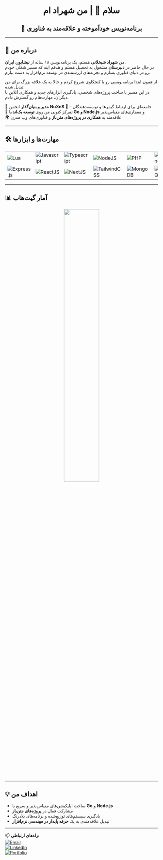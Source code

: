 <h1 align="center">سلام 👋 | من شهراد ام</h1>

<h2 align="center">🚀 برنامه‌نویس خودآموخته و علاقه‌مند به فناوری</h2>

---

## 👤 درباره من
من **شهراد شیخلانی** هستم، یک برنامه‌نویس ۱۸ ساله از **نیشابور، ایران**.  
در حال حاضر در **دبیرستان** مشغول به تحصیل هستم و هدفم اینه که مسیر شغلی خودم رو در دنیای فناوری بسازم و تجربه‌های ارزشمندی در توسعه نرم‌افزار به دست بیارم.

از همون ابتدا برنامه‌نویسی رو با کنجکاوی شروع کردم و حالا به یک علاقه بزرگ برای من تبدیل شده.  
در این مسیر با ساخت پروژه‌های شخصی، یادگیری ابزارهای جدید و همکاری آنلاین با دیگران، مهارت‌هام رو گسترش دادم.

💼 **مدیر و بنیان‌گذار** انجمن **NuXeS** 🎩 – جامعه‌ای برای ارتباط گیمرها و توسعه‌دهندگان  
🌱 تمرکز کنونی من روی **توسعه بک‌اند با Go و Node.js** و معماری‌های مقیاس‌پذیر  
🌍 علاقه‌مند به **همکاری در پروژه‌های متن‌باز** و فناوری‌های وب مدرن

---

## 🛠️ مهارت‌ها و ابزارها
<table align="center">
  <tr>
    <td><img src="https://skillicons.dev/icons?i=lua" alt="Lua" /></td>
    <td><img src="https://skillicons.dev/icons?i=js" alt="Javascript" /></td>
    <td><img src="https://skillicons.dev/icons?i=ts" alt="Typescript" /></td>
    <td><img src="https://skillicons.dev/icons?i=nodejs" alt="NodeJS" /></td>
    <td><img src="https://skillicons.dev/icons?i=php" alt="PHP" /></td>
    <td><img src="https://skillicons.dev/icons?i=go" alt="GoLang" /></td>
  </tr>
  <tr>
    <td><img src="https://skillicons.dev/icons?i=express" alt="Express.js" /></td>
    <td><img src="https://skillicons.dev/icons?i=react" alt="ReactJS" /></td>
    <td><img src="https://skillicons.dev/icons?i=nextjs" alt="NextJS" /></td>
    <td><img src="https://skillicons.dev/icons?i=tailwind" alt="TailwindCSS" /></td>
    <td><img src="https://skillicons.dev/icons?i=mongodb" alt="MongoDB" /></td>
    <td><img src="https://skillicons.dev/icons?i=mysql" alt="MySQL" /></td>
  </tr>
</table>

---

## 📊 آمار گیت‌هاب
<div align="center">
  <img width="48%" src="https://github-readme-stats.vercel.app/api?username=ITSHahrad&theme=vue-dark&show_icons=true&hide_border=true&count_private=true" />
</div>

---

## 💡 اهداف من
- ساخت اپلیکیشن‌های مقیاس‌پذیر و سریع با **Go** و **Node.js**  
- مشارکت فعال در **پروژه‌های متن‌باز**  
- یادگیری سیستم‌های توزیع‌شده و برنامه‌های بلادرنگ  
- تبدیل علاقه‌مندی به یک **حرفه پایدار در مهندسی نرم‌افزار**

---

📫 **راه‌های ارتباطی:**  
[![Email](https://img.shields.io/badge/Email-itshahrad@gmail.com-blue)](mailto:itshahrad@gmail.com)  
[![LinkedIn](https://img.shields.io/badge/Linkedin-ITSHahrad-blue)](https://linkedin.com/in/itshahrad)  
[![Portfolio](https://img.shields.io/badge/Portfolio-website-emerald)](itshahrad.ir)
